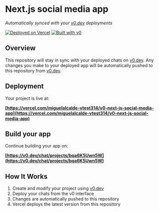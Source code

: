 # Next.js social media app

*Automatically synced with your [v0.dev](https://v0.dev) deployments*

[![Deployed on Vercel](https://img.shields.io/badge/Deployed%20on-Vercel-black?style=for-the-badge&logo=vercel)](https://vercel.com/miguelalcalde-vtest314/v0-next-js-social-media-app)
[![Built with v0](https://img.shields.io/badge/Built%20with-v0.dev-black?style=for-the-badge)](https://v0.dev/chat/projects/bqa6K5Uwn5W)

## Overview

This repository will stay in sync with your deployed chats on [v0.dev](https://v0.dev).
Any changes you make to your deployed app will be automatically pushed to this repository from [v0.dev](https://v0.dev).

## Deployment

Your project is live at:

**[https://vercel.com/miguelalcalde-vtest314/v0-next-js-social-media-app](https://vercel.com/miguelalcalde-vtest314/v0-next-js-social-media-app)**

## Build your app

Continue building your app on:

**[https://v0.dev/chat/projects/bqa6K5Uwn5W](https://v0.dev/chat/projects/bqa6K5Uwn5W)**

## How It Works

1. Create and modify your project using [v0.dev](https://v0.dev)
2. Deploy your chats from the v0 interface
3. Changes are automatically pushed to this repository
4. Vercel deploys the latest version from this repository